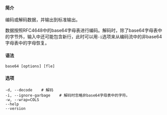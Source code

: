 #### 简介

编码或解码数据，并输出到标准输出。

数据按照RFC4648中的base64字母表进行编码。解码时，除了base64字母表中的字节外，输入中还可能包含新行，此时可以用`-i`选项来从编码流中的非base64字母表中的字母恢复。

#### 语法

```
base64 [options] [fle]
```

#### 选项

```
-d, --decode	# 解码
-i, --ignore-garbage	# 解码时忽略非base64字母表中的字符。
-w, --wrap=COLS
--help
--version
```

